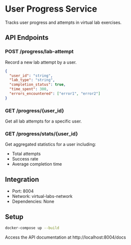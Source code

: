 # User Progress Service

Tracks user progress and attempts in virtual lab exercises.

## API Endpoints

### POST /progress/lab-attempt
Record a new lab attempt by a user.

```json
{
  "user_id": "string",
  "lab_type": "string",
  "completion_status": true,
  "time_spent": 300,
  "errors_encountered": ["error1", "error2"]
}
```

### GET /progress/{user_id}
Get all lab attempts for a specific user.

### GET /progress/stats/{user_id}
Get aggregated statistics for a user including:
- Total attempts
- Success rate
- Average completion time

## Integration

- Port: 8004
- Network: virtual-labs-network
- Dependencies: None

## Setup

```bash
docker-compose up --build
```

Access the API documentation at http://localhost:8004/docs